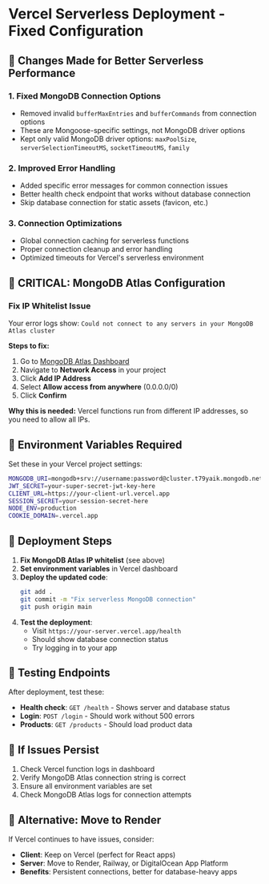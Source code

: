 # Vercel Serverless Deployment - Fixed Configuration

## 🔧 Changes Made for Better Serverless Performance

### 1. **Fixed MongoDB Connection Options**

- Removed invalid `bufferMaxEntries` and `bufferCommands` from connection options
- These are Mongoose-specific settings, not MongoDB driver options
- Kept only valid MongoDB driver options: `maxPoolSize`, `serverSelectionTimeoutMS`, `socketTimeoutMS`, `family`

### 2. **Improved Error Handling**

- Added specific error messages for common connection issues
- Better health check endpoint that works without database connection
- Skip database connection for static assets (favicon, etc.)

### 3. **Connection Optimizations**

- Global connection caching for serverless functions
- Proper connection cleanup and error handling
- Optimized timeouts for Vercel's serverless environment

## 🚨 **CRITICAL: MongoDB Atlas Configuration**

### **Fix IP Whitelist Issue**

Your error logs show: `Could not connect to any servers in your MongoDB Atlas cluster`

**Steps to fix:**

1. Go to [MongoDB Atlas Dashboard](https://cloud.mongodb.com)
2. Navigate to **Network Access** in your project
3. Click **Add IP Address**
4. Select **Allow access from anywhere** (0.0.0.0/0)
5. Click **Confirm**

**Why this is needed:** Vercel functions run from different IP addresses, so you need to allow all IPs.

## 🔑 **Environment Variables Required**

Set these in your Vercel project settings:

```bash
MONGODB_URI=mongodb+srv://username:password@cluster.t79yaik.mongodb.net/cartify?retryWrites=true&w=majority
JWT_SECRET=your-super-secret-jwt-key-here
CLIENT_URL=https://your-client-url.vercel.app
SESSION_SECRET=your-session-secret-here
NODE_ENV=production
COOKIE_DOMAIN=.vercel.app
```

## 📝 **Deployment Steps**

1. **Fix MongoDB Atlas IP whitelist** (see above)
2. **Set environment variables** in Vercel dashboard
3. **Deploy the updated code**:
   ```bash
   git add .
   git commit -m "Fix serverless MongoDB connection"
   git push origin main
   ```
4. **Test the deployment**:
   - Visit `https://your-server.vercel.app/health`
   - Should show database connection status
   - Try logging in to your app

## 🧪 **Testing Endpoints**

After deployment, test these:

- **Health check**: `GET /health` - Shows server and database status
- **Login**: `POST /login` - Should work without 500 errors
- **Products**: `GET /products` - Should load product data

## 🐛 **If Issues Persist**

1. Check Vercel function logs in dashboard
2. Verify MongoDB Atlas connection string is correct
3. Ensure all environment variables are set
4. Check MongoDB Atlas logs for connection attempts

## 🔄 **Alternative: Move to Render**

If Vercel continues to have issues, consider:

- **Client**: Keep on Vercel (perfect for React apps)
- **Server**: Move to Render, Railway, or DigitalOcean App Platform
- **Benefits**: Persistent connections, better for database-heavy apps
